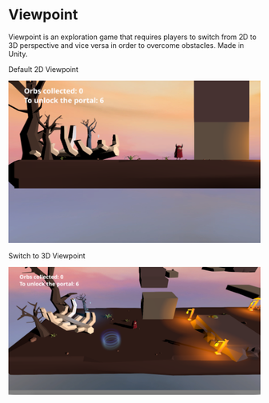 # Viewpoint

Viewpoint is an exploration game that requires players to switch from 2D to 3D perspective and vice versa in order to overcome obstacles. Made in Unity.

Default 2D Viewpoint

![2D pic](/intro1.png "2D view")

Switch to 3D Viewpoint

![3D pict](/game2.png "Switch to 3D view")
